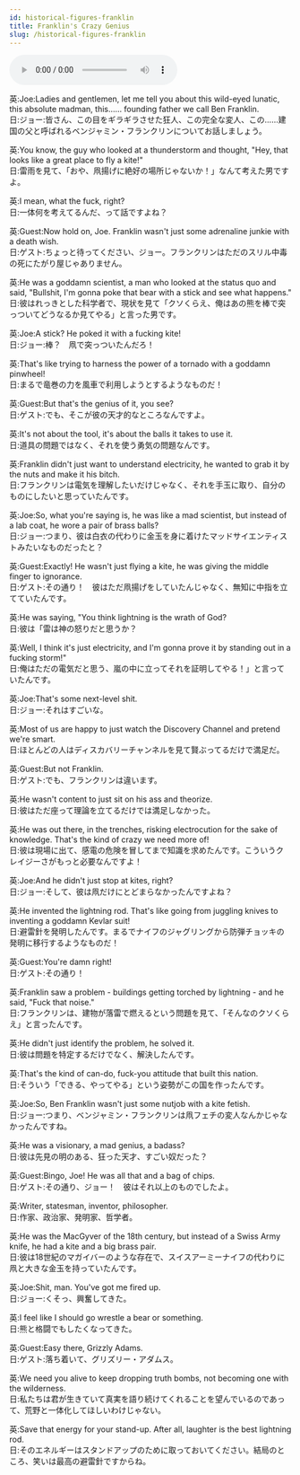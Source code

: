 ```yaml
---
id: historical-figures-franklin
title: Franklin's Crazy Genius
slug: /historical-figures-franklin
---
```


<audio controls src="audio/historical-figures-franklin.mp3"></audio>

英:Joe:Ladies and gentlemen, let me tell you about this wild-eyed lunatic, this absolute madman, this…… founding father we call Ben Franklin.  
日:ジョー:皆さん、この目をギラギラさせた狂人、この完全な変人、この……建国の父と呼ばれるベンジャミン・フランクリンについてお話しましょう。

英:You know, the guy who looked at a thunderstorm and thought, "Hey, that looks like a great place to fly a kite!"  
日:雷雨を見て、「おや、凧揚げに絶好の場所じゃないか！」なんて考えた男ですよ。

英:I mean, what the fuck, right?  
日:一体何を考えてるんだ、って話ですよね？

英:Guest:Now hold on, Joe. Franklin wasn't just some adrenaline junkie with a death wish.  
日:ゲスト:ちょっと待ってください、ジョー。フランクリンはただのスリル中毒の死にたがり屋じゃありません。

英:He was a goddamn scientist, a man who looked at the status quo and said, "Bullshit, I'm gonna poke that bear with a stick and see what happens."  
日:彼はれっきとした科学者で、現状を見て「クソくらえ、俺はあの熊を棒で突っついてどうなるか見てやる」と言った男です。

英:Joe:A stick? He poked it with a fucking kite!  
日:ジョー:棒？　凧で突っついたんだろ！

英:That's like trying to harness the power of a tornado with a goddamn pinwheel!  
日:まるで竜巻の力を風車で利用しようとするようなものだ！

英:Guest:But that's the genius of it, you see?  
日:ゲスト:でも、そこが彼の天才的なところなんですよ。

英:It's not about the tool, it's about the balls it takes to use it.  
日:道具の問題ではなく、それを使う勇気の問題なんです。

英:Franklin didn't just want to understand electricity, he wanted to grab it by the nuts and make it his bitch.  
日:フランクリンは電気を理解したいだけじゃなく、それを手玉に取り、自分のものにしたいと思っていたんです。

英:Joe:So, what you're saying is, he was like a mad scientist, but instead of a lab coat, he wore a pair of brass balls?  
日:ジョー:つまり、彼は白衣の代わりに金玉を身に着けたマッドサイエンティストみたいなものだったと？

英:Guest:Exactly! He wasn't just flying a kite, he was giving the middle finger to ignorance.  
日:ゲスト:その通り！　彼はただ凧揚げをしていたんじゃなく、無知に中指を立てていたんです。

英:He was saying, "You think lightning is the wrath of God?  
日:彼は「雷は神の怒りだと思うか？

英:Well, I think it's just electricity, and I'm gonna prove it by standing out in a fucking storm!"  
日:俺はただの電気だと思う、嵐の中に立ってそれを証明してやる！」と言っていたんです。

英:Joe:That's some next-level shit.  
日:ジョー:それはすごいな。

英:Most of us are happy to just watch the Discovery Channel and pretend we're smart.  
日:ほとんどの人はディスカバリーチャンネルを見て賢ぶってるだけで満足だ。

英:Guest:But not Franklin.  
日:ゲスト:でも、フランクリンは違います。

英:He wasn't content to just sit on his ass and theorize.  
日:彼はただ座って理論を立てるだけでは満足しなかった。

英:He was out there, in the trenches, risking electrocution for the sake of knowledge. That's the kind of crazy we need more of!  
日:彼は現場に出て、感電の危険を冒してまで知識を求めたんです。こういうクレイジーさがもっと必要なんですよ！

英:Joe:And he didn't just stop at kites, right?  
日:ジョー:そして、彼は凧だけにとどまらなかったんですよね？

英:He invented the lightning rod. That's like going from juggling knives to inventing a goddamn Kevlar suit!  
日:避雷針を発明したんです。まるでナイフのジャグリングから防弾チョッキの発明に移行するようなものだ！

英:Guest:You're damn right!  
日:ゲスト:その通り！

英:Franklin saw a problem - buildings getting torched by lightning - and he said, "Fuck that noise."  
日:フランクリンは、建物が落雷で燃えるという問題を見て、「そんなのクソくらえ」と言ったんです。

英:He didn't just identify the problem, he solved it.  
日:彼は問題を特定するだけでなく、解決したんです。

英:That's the kind of can-do, fuck-you attitude that built this nation.  
日:そういう「できる、やってやる」という姿勢がこの国を作ったんです。

英:Joe:So, Ben Franklin wasn't just some nutjob with a kite fetish.  
日:ジョー:つまり、ベンジャミン・フランクリンは凧フェチの変人なんかじゃなかったんですね。

英:He was a visionary, a mad genius, a badass?  
日:彼は先見の明のある、狂った天才、すごい奴だった？

英:Guest:Bingo, Joe! He was all that and a bag of chips.  
日:ゲスト:その通り、ジョー！　彼はそれ以上のものでしたよ。

英:Writer, statesman, inventor, philosopher.  
日:作家、政治家、発明家、哲学者。

英:He was the MacGyver of the 18th century, but instead of a Swiss Army knife, he had a kite and a big brass pair.  
日:彼は18世紀のマガイバーのような存在で、スイスアーミーナイフの代わりに凧と大きな金玉を持っていたんです。

英:Joe:Shit, man. You've got me fired up.  
日:ジョー:くそっ、興奮してきた。

英:I feel like I should go wrestle a bear or something.  
日:熊と格闘でもしたくなってきた。

英:Guest:Easy there, Grizzly Adams.  
日:ゲスト:落ち着いて、グリズリー・アダムス。

英:We need you alive to keep dropping truth bombs, not becoming one with the wilderness.  
日:私たちは君が生きていて真実を語り続けてくれることを望んでいるのであって、荒野と一体化してほしいわけじゃない。

英:Save that energy for your stand-up. After all, laughter is the best lightning rod.  
日:そのエネルギーはスタンドアップのために取っておいてください。結局のところ、笑いは最高の避雷針ですからね。